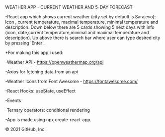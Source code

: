 WEATHER APP - CURRENT WEATHER AND 5-DAY FORECAST

-React app which shows current weather (city set by default is Sarajevo): Icon , current temperature, maximal temperature, minimal temperature and description. Down below there are 5 cards showing 5 next days with info (icon, date,current temperature,minimal and maximal temperature and description). Up above there is search bar where user can type desired city by pressing 'Enter'.

*For making this app,i used:

-Weather API - https://openweathermap.org/api

-Axios for fetching data from an api

-Weather Icons from Font Awesome - https://fontawesome.com/

-React Hooks: useState, useEffect 

-Events 

-Ternary operators: conditional rendering


-App is made using npx create-react-app.

© 2021 GitHub, Inc.
